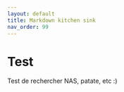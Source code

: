 ```yaml
---
layout: default
title: Markdown kitchen sink
nav_order: 99
---
```


# Test

Test de rechercher NAS, patate, etc :)
